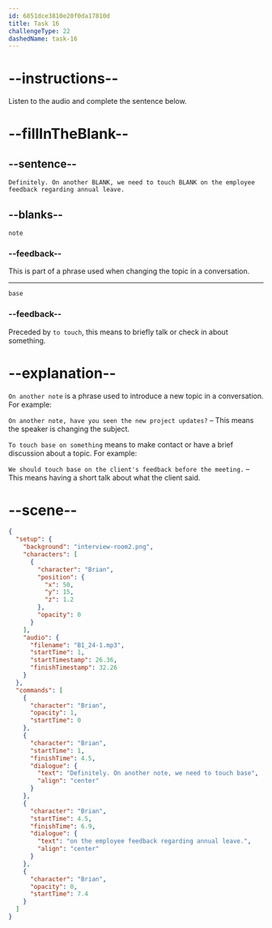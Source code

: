 ```yaml
---
id: 6851dce3810e20f0da17810d
title: Task 16
challengeType: 22
dashedName: task-16
---
```


<!-- (Audio) Brian: Definitely. On another note, we need to touch base on the employee feedback regarding annual leave. -->

# --instructions--

Listen to the audio and complete the sentence below.

# --fillInTheBlank--

## --sentence--

`Definitely. On another BLANK, we need to touch BLANK on the employee feedback regarding annual leave.`

## --blanks--

`note`

### --feedback--

This is part of a phrase used when changing the topic in a conversation.

---

`base`

### --feedback--

Preceded by `to touch`, this means to briefly talk or check in about something.

# --explanation--

`On another note` is a phrase used to introduce a new topic in a conversation. For example:

`On another note, have you seen the new project updates?` – This means the speaker is changing the subject.

`To touch base on something` means to make contact or have a brief discussion about a topic. For example: 

`We should touch base on the client's feedback before the meeting.` – This means having a short talk about what the client said.

# --scene--

```json
{
  "setup": {
    "background": "interview-room2.png",
    "characters": [
      {
        "character": "Brian",
        "position": {
          "x": 50,
          "y": 15,
          "z": 1.2
        },
        "opacity": 0
      }
    ],
    "audio": {
      "filename": "B1_24-1.mp3",
      "startTime": 1,
      "startTimestamp": 26.36,
      "finishTimestamp": 32.26
    }
  },
  "commands": [
    {
      "character": "Brian",
      "opacity": 1,
      "startTime": 0
    },
    {
      "character": "Brian",
      "startTime": 1,
      "finishTime": 4.5,
      "dialogue": {
        "text": "Definitely. On another note, we need to touch base",
        "align": "center"
      }
    },
    {
      "character": "Brian",
      "startTime": 4.5,
      "finishTime": 6.9,
      "dialogue": {
        "text": "on the employee feedback regarding annual leave.",
        "align": "center"
      }
    },
    {
      "character": "Brian",
      "opacity": 0,
      "startTime": 7.4
    }
  ]
}
```
